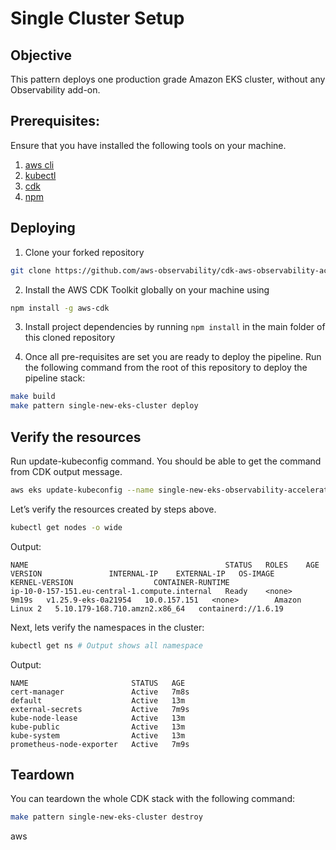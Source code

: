 # Single Cluster Setup

## Objective

This pattern deploys one production grade Amazon EKS cluster, without any Observability add-on.

## Prerequisites:

Ensure that you have installed the following tools on your machine.

1. [aws cli](https://docs.aws.amazon.com/cli/latest/userguide/install-cliv2.html)
2. [kubectl](https://Kubernetes.io/docs/tasks/tools/)
3. [cdk](https://docs.aws.amazon.com/cdk/v2/guide/getting_started.html#getting_started_install)
4. [npm](https://docs.npmjs.com/cli/v8/commands/npm-install)

## Deploying

1. Clone your forked repository

```sh
git clone https://github.com/aws-observability/cdk-aws-observability-accelerator.git
```

2. Install the AWS CDK Toolkit globally on your machine using

```bash
npm install -g aws-cdk
```

3. Install project dependencies by running `npm install` in the main folder of this cloned repository

4. Once all pre-requisites are set you are ready to deploy the pipeline. Run the following command from the root of this repository to deploy the pipeline stack:

```bash
make build
make pattern single-new-eks-cluster deploy
```

## Verify the resources

Run update-kubeconfig command. You should be able to get the command from CDK output message.

```bash
aws eks update-kubeconfig --name single-new-eks-observability-accelerator --region <your region> --role-arn arn:aws:iam::xxxxxxxxx:role/single-new-eks-observabil-singleneweksobservabilit-5NW0A5AUXVS9
```

Let’s verify the resources created by steps above.

```bash
kubectl get nodes -o wide
```
Output:

```console
NAME                                            STATUS   ROLES    AGE     VERSION               INTERNAL-IP    EXTERNAL-IP   OS-IMAGE         KERNEL-VERSION                  CONTAINER-RUNTIME
ip-10-0-157-151.eu-central-1.compute.internal   Ready    <none>   9m19s   v1.25.9-eks-0a21954   10.0.157.151   <none>        Amazon Linux 2   5.10.179-168.710.amzn2.x86_64   containerd://1.6.19
```

Next, lets verify the namespaces in the cluster:

```bash
kubectl get ns # Output shows all namespace
```

Output:

```console
NAME                       STATUS   AGE
cert-manager               Active   7m8s
default                    Active   13m
external-secrets           Active   7m9s
kube-node-lease            Active   13m
kube-public                Active   13m
kube-system                Active   13m
prometheus-node-exporter   Active   7m9s
```

## Teardown

You can teardown the whole CDK stack with the following command:

```bash
make pattern single-new-eks-cluster destroy
```

aws